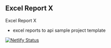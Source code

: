 ## Excel Report X

Excel Report X

- excel reports to api sample project template

[![Netlify Status](https://api.netlify.com/api/v1/badges/6e93260d-e169-499a-bd84-8eb3107199a1/deploy-status)](https://app.netlify.com/sites/excel-report-x/deploys)
